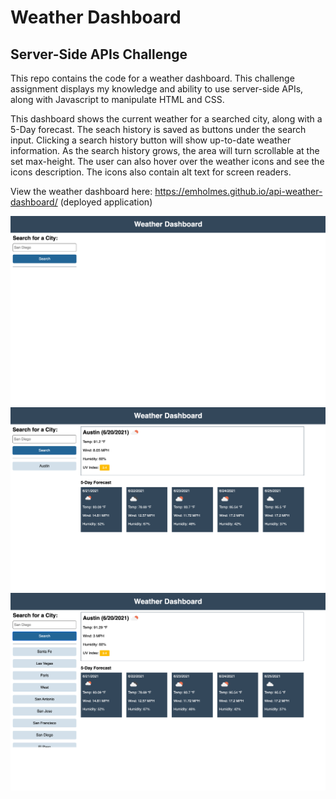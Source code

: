 # Weather Dashboard
## Server-Side APIs Challenge

This repo contains the code for a weather dashboard. This challenge assignment displays my knowledge and ability to use server-side APIs, along with Javascript to manipulate HTML and CSS. 

This dashboard shows the current weather for a searched city, along with a 5-Day forecast.
The seach history is saved as buttons under the search input. Clicking a search history button will show up-to-date weather information. As the search history grows, the area will turn scrollable at the set max-height. The user can also hover over the weather icons and see the icons description. The icons also contain alt text for screen readers.

View the weather dashboard here: https://emholmes.github.io/api-weather-dashboard/ (deployed application)

![Screenshot of weather dashboard on initial load](./assets/images/weather-dash-home.png)
![Screenshot of weather dashboard after search](./assets/images/weather-dash-search.png)
![Screenshot of weather dashboard with long search history](./assets/images/weather-dash-search-history.png)